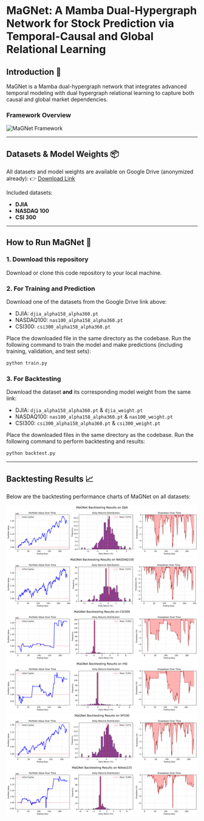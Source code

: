 # MaGNet: A Mamba Dual-Hypergraph Network for Stock Prediction via Temporal-Causal and Global Relational Learning

## Introduction 📖
MaGNet is a Mamba dual-hypergraph network that integrates advanced temporal modeling with dual hypergraph relational learning to capture both causal and global market dependencies.

### Framework Overview
![MaGNet Framework](https://github.com/PeilinTime/MaGNet/blob/main/figrues/MaGNet%20Framework.png)

---




## Datasets & Model Weights 📦

All datasets and model weights are available on Google Drive (anonymized already):
👉 [Download Link](https://drive.google.com/drive/folders/1fh3NTVLAF3GE00iHVng7HojNcr1-W5Du?usp=sharing)

Included datasets:

* **DJIA**
* **NASDAQ 100**
* **CSI 300**

---

##  How to Run MaGNet 🚀

### 1. Download this repository

Download or clone this code repository to your local machine.

### 2. For Training and Prediction

Download one of the datasets from the Google Drive link above:

* DJIA: `djia_alpha158_alpha360.pt`
* NASDAQ100: `nas100_alpha158_alpha360.pt`
* CSI300: `csi300_alpha158_alpha360.pt`

Place the downloaded file in the same directory as the codebase.
Run the following command to train the model and make predictions (including training, validation, and test sets):

```bash
python train.py
```

### 3. For Backtesting

Download the dataset **and** its corresponding model weight from the same link:

* DJIA: `djia_alpha158_alpha360.pt` & `djia_weight.pt`
* NASDAQ100: `nas100_alpha158_alpha360.pt` & `nas100_weight.pt`
* CSI300: `csi300_alpha158_alpha360.pt` & `csi300_weight.pt`

Place the downloaded files in the same directory as the codebase.
Run the following command to perform backtesting and results:

```bash
python backtest.py
```

---

##  Backtesting Results 📈

Below are the backtesting performance charts of MaGNet on all datasets:

![Backtesting_result_DJIA](https://github.com/PeilinTime/MaGNet/blob/main/figrues/Backtesting_result_DJIA.png)
![Backtesting_result_NASDAQ100](https://github.com/PeilinTime/MaGNet/blob/main/figrues/Backtesting_result_NASDAQ100.png)
![Backtesting_result_CSI300](https://github.com/PeilinTime/MaGNet/blob/main/figrues/Backtesting_result_CSI300.png)
![Backtesting_result_HSI](https://github.com/PeilinTime/MaGNet/blob/main/figrues/Backtesting_result_HSI.png)
![Backtesting_result_SP100](https://github.com/PeilinTime/MaGNet/blob/main/figrues/Backtesting_result_SP100.png)
![Backtesting_result_Nikkei225](https://github.com/PeilinTime/MaGNet/blob/main/figrues/Backtesting_result_Nikkei225.png)
